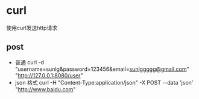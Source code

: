 # curl
使用curl发送http请求

## post
* 普通
curl -d "username=sunlg&password=123456&email=sunlggggg@gmail.com" "http://127.0.0.1:8080/user"
* json 格式
curl -H "Content-Type:application/json" -X POST --data 'json' "http://www.baidu.com"



